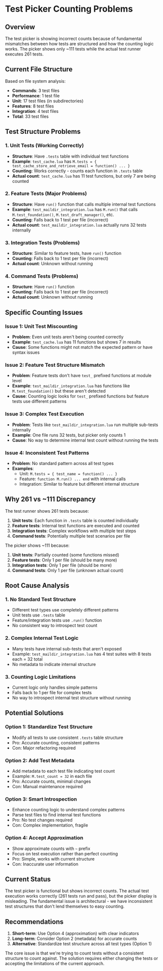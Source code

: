 # Test Picker Counting Problems

## Overview

The test picker is showing incorrect counts because of fundamental mismatches between how tests are structured and how the counting logic works. The picker shows only ~111 tests while the actual test runner executes 261 tests.

## Current File Structure

Based on file system analysis:
- **Commands**: 3 test files 
- **Performance**: 1 test file
- **Unit**: 17 test files (in subdirectories)
- **Features**: 8 test files
- **Integration**: 4 test files
- **Total**: 33 test files

## Test Structure Problems

### 1. **Unit Tests** (Working Correctly)
- **Structure**: Have `.tests` table with individual test functions
- **Example**: `test_cache.lua` has `M.tests = { test_cache_store_and_retrieve_email = function() ... }`
- **Counting**: Works correctly - counts each function in `.tests` table
- **Actual count**: `test_cache.lua` has 11 test functions, but only 7 are being counted

### 2. **Feature Tests** (Major Problems)
- **Structure**: Have `run()` function that calls multiple internal test functions
- **Example**: `test_maildir_integration.lua` has `M.run()` that calls `M.test_foundation()`, `M.test_draft_manager()`, etc.
- **Counting**: Falls back to 1 test per file (incorrect)
- **Actual count**: `test_maildir_integration.lua` actually runs 32 tests internally

### 3. **Integration Tests** (Problems)
- **Structure**: Similar to feature tests, have `run()` function
- **Counting**: Falls back to 1 test per file (incorrect)
- **Actual count**: Unknown without running

### 4. **Command Tests** (Problems)
- **Structure**: Have `run()` function
- **Counting**: Falls back to 1 test per file (incorrect)
- **Actual count**: Unknown without running

## Specific Counting Issues

### Issue 1: Unit Test Miscounting
- **Problem**: Even unit tests aren't being counted correctly
- **Example**: `test_cache.lua` has 11 functions but shows 7 in results
- **Cause**: Some functions might not match the expected pattern or have syntax issues

### Issue 2: Feature Test Structure Mismatch
- **Problem**: Feature tests don't have `test_` prefixed functions at module level
- **Example**: `test_maildir_integration.lua` has functions like `M.test_foundation()` but these aren't detected
- **Cause**: Counting logic looks for `test_` prefixed functions but feature tests use different patterns

### Issue 3: Complex Test Execution
- **Problem**: Tests like `test_maildir_integration.lua` run multiple sub-tests internally
- **Example**: One file runs 32 tests, but picker only counts 1
- **Cause**: No way to determine internal test count without running the tests

### Issue 4: Inconsistent Test Patterns
- **Problem**: No standard pattern across all test types
- **Examples**:
  - Unit: `M.tests = { test_name = function() ... }`
  - Feature: `function M.run() ... end` with internal calls
  - Integration: Similar to feature but different internal structure

## Why 261 vs ~111 Discrepancy

The test runner shows 261 tests because:
1. **Unit tests**: Each function in `.tests` table is counted individually
2. **Feature tests**: Internal test functions are executed and counted
3. **Integration tests**: Complex workflows with multiple test steps
4. **Command tests**: Potentially multiple test scenarios per file

The picker shows ~111 because:
1. **Unit tests**: Partially counted (some functions missed)
2. **Feature tests**: Only 1 per file (should be many more)
3. **Integration tests**: Only 1 per file (should be more)
4. **Command tests**: Only 1 per file (unknown actual count)

## Root Cause Analysis

### 1. **No Standard Test Structure**
- Different test types use completely different patterns
- Unit tests use `.tests` table
- Feature/integration tests use `.run()` function
- No consistent way to introspect test count

### 2. **Complex Internal Test Logic**
- Many tests have internal sub-tests that aren't exposed
- Example: `test_maildir_integration.lua` has 4 test suites with 8 tests each = 32 total
- No metadata to indicate internal structure

### 3. **Counting Logic Limitations**
- Current logic only handles simple patterns
- Falls back to 1 per file for complex tests
- No way to introspect internal test structure without running

## Potential Solutions

### Option 1: Standardize Test Structure
- Modify all tests to use consistent `.tests` table structure
- Pro: Accurate counting, consistent patterns
- Con: Major refactoring required

### Option 2: Add Test Metadata
- Add metadata to each test file indicating test count
- Example: `M.test_count = 32` in each file
- Pro: Accurate counts, minimal changes
- Con: Manual maintenance required

### Option 3: Smart Introspection
- Enhance counting logic to understand complex patterns
- Parse test files to find internal test functions
- Pro: No test changes required
- Con: Complex implementation, fragile

### Option 4: Accept Approximation
- Show approximate counts with `~` prefix
- Focus on test execution rather than perfect counting
- Pro: Simple, works with current structure
- Con: Inaccurate user information

## Current Status

The test picker is functional but shows incorrect counts. The actual test execution works correctly (261 tests run and pass), but the picker display is misleading. The fundamental issue is architectural - we have inconsistent test structures that don't lend themselves to easy counting.

## Recommendations

1. **Short-term**: Use Option 4 (approximation) with clear indicators
2. **Long-term**: Consider Option 2 (metadata) for accurate counts
3. **Alternative**: Standardize test structure across all test types (Option 1)

The core issue is that we're trying to count tests without a consistent structure to count against. The solution requires either changing the tests or accepting the limitations of the current approach.